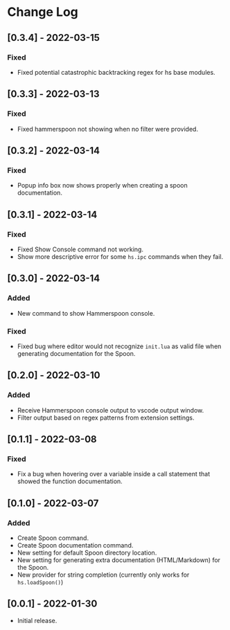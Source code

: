 # Change Log

## [0.3.4] - 2022-03-15

### Fixed

- Fixed potential catastrophic backtracking regex for hs base modules.

## [0.3.3] - 2022-03-13

### Fixed

- Fixed hammerspoon not showing when no filter were provided.

## [0.3.2] - 2022-03-14

### Fixed

- Popup info box now shows properly when creating a spoon documentation.

## [0.3.1] - 2022-03-14

### Fixed

- Fixed Show Console command not working.
- Show more descriptive error for some `hs.ipc` commands when they fail.

## [0.3.0] - 2022-03-14

### Added

- New command to show Hammerspoon console.

### Fixed

- Fixed bug where editor would not recognize `init.lua` as valid file
when generating documentation for the Spoon.

## [0.2.0] - 2022-03-10

### Added

- Receive Hammerspoon console output to vscode output window.
- Filter output based on regex patterns from extension settings.

## [0.1.1] - 2022-03-08

### Fixed

- Fix a bug when hovering over a variable inside a call statement that showed the function documentation.

## [0.1.0] - 2022-03-07

### Added

- Create Spoon command.
- Create Spoon documentation command.
- New setting for default Spoon directory location.
- New setting for generating extra documentation (HTML/Markdown) for the Spoon.
- New provider for string completion (currently only works for `hs.loadSpoon()`)

## [0.0.1] - 2022-01-30

- Initial release.
